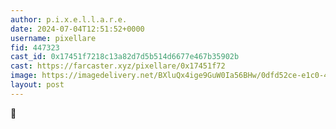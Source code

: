 ```yaml
---
author: p.i.x.e.l.l.a.r.e.
date: 2024-07-04T12:51:52+0000
username: pixellare
fid: 447323
cast_id: 0x17451f7218c13a82d7d5b514d6677e467b35902b
cast: https://farcaster.xyz/pixellare/0x17451f72
image: https://imagedelivery.net/BXluQx4ige9GuW0Ia56BHw/0dfd52ce-e1c0-4613-a40e-60bce074c500/original
layout: post
---
```


🏴

<img src='https://imagedelivery.net/BXluQx4ige9GuW0Ia56BHw/0dfd52ce-e1c0-4613-a40e-60bce074c500/original' alt='' referrerpolicy='no-referrer'/>
